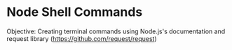 # Node Shell Commands
Objective:
Creating terminal commands using Node.js's documentation and request library (https://github.com/request/request)
